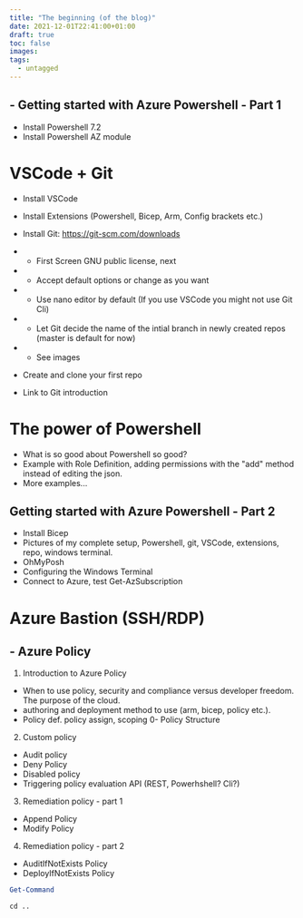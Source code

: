 ```yaml
---
title: "The beginning (of the blog)"
date: 2021-12-01T22:41:00+01:00
draft: true
toc: false
images:
tags:
  - untagged
---
```


## - Getting started with Azure Powershell - Part 1
- Install Powershell 7.2
- Install Powershell AZ module
# VSCode + Git
- Install VSCode
- Install Extensions (Powershell, Bicep, Arm, Config brackets etc.)

- Install Git: https://git-scm.com/downloads
- - First Screen GNU public license, next
- - Accept default options or change as you want
- - Use nano editor by default (If you use VSCode you might not use Git Cli)
- - Let Git decide the name of the intial branch in newly created repos (master is default for now)
- - See images

- Create and clone your first repo
- Link to Git introduction
# The power of Powershell
- What is so good about Powershell so good? 
- Example with Role Definition, adding permissions with the "add" method instead of editing the json. 
- More examples...

## Getting started with Azure Powershell - Part 2
- Install Bicep
- Pictures of my complete setup, Powershell, git, VSCode, extensions, repo, windows terminal. 
- OhMyPosh
- Configuring the Windows Terminal
- Connect to Azure, test Get-AzSubscription

# Azure Bastion (SSH/RDP)

## - Azure Policy
1. Introduction to Azure Policy 
- When to use policy, security and compliance versus developer freedom. The purpose of the cloud.
- authoring and deployment method to use (arm, bicep, policy etc.). 
- Policy def. policy assign, scoping
0- Policy Structure
2. Custom policy
- Audit policy
- Deny Policy
- Disabled policy
- Triggering policy evaluation API (REST, Powerhshell? Cli?)
3. Remediation policy - part 1
- Append Policy
- Modify Policy
4. Remediation policy - part 2
- AuditIfNotExists Policy
- DeployIfNotExists Policy



```Powershell
Get-Command
```

```shell
cd ..
```



